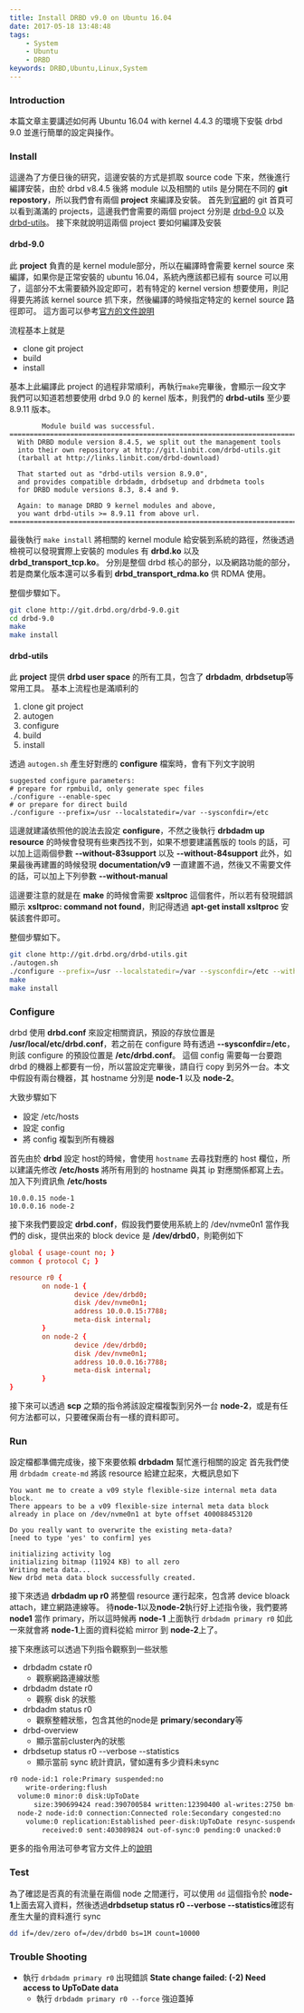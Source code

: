 ```yaml
---
title: Install DRBD v9.0 on Ubuntu 16.04
date: 2017-05-18 13:48:48
tags:
	- System
	- Ubuntu
	- DRBD
keywords: DRBD,Ubuntu,Linux,System
---
```


### Introduction
本篇文章主要講述如何再 Ubuntu 16.04 with kernel 4.4.3 的環境下安裝 drbd 9.0 並進行簡單的設定與操作。


### Install
這邊為了方便日後的研究，這邊安裝的方式是抓取 source code 下來，然後進行編譯安裝，由於 drbd v8.4.5 後將  module 以及相關的 utils 是分開在不同的 **git repostory**，所以我們會有兩個 **project** 來編譯及安裝。
首先到[官網](http://git.drbd.org/)的 git 首頁可以看到滿滿的 projects，這邊我們會需要的兩個 project 分別是 [drbd-9.0](http://git.drbd.org/drbd-9.0.git) 以及 [drbd-utils](http://git.drbd.org/drbd-utils.git)。
接下來就說明這兩個 project 要如何編譯及安裝
<!--more-->
#### drbd-9.0
此 **project** 負責的是 kernel module部分，所以在編譯時會需要 kernel source 來編譯，如果你是正常安裝的 ubuntu 16.04，系統內應該都已經有 source 可以用了，這部分不太需要額外設定即可，若有特定的 kernel version 想要使用，則記得要先將該 kernel source 抓下來，然後編譯的時候指定特定的 kernel source 路徑即可。
這方面可以參考[官方的文件說明](https://drbd15-staging.linbit.com/en/doc/users-guide-83/s-build-from-source#s-build-prepare-kernel-tree)

流程基本上就是
- clone git project
- build
- install

基本上此編譯此 project 的過程非常順利，再執行`make`完畢後，會顯示一段文字
我們可以知道若想要使用 drbd 9.0 的 kernel 版本，則我們的 **drbd-utils** 至少要 8.9.11 版本。

            Module build was successful.
    =======================================================================
      With DRBD module version 8.4.5, we split out the management tools
      into their own repository at http://git.linbit.com/drbd-utils.git
      (tarball at http://links.linbit.com/drbd-download)

      That started out as "drbd-utils version 8.9.0",
      and provides compatible drbdadm, drbdsetup and drbdmeta tools
      for DRBD module versions 8.3, 8.4 and 9.

      Again: to manage DRBD 9 kernel modules and above,
      you want drbd-utils >= 8.9.11 from above url.
    =======================================================================

最後執行 `make install` 將相關的 kernel module 給安裝到系統的路徑，然後透過檢視可以發現實際上安裝的 modules  有 **drbd.ko** 以及 **drbd_transport_tcp.ko**。
分別是整個 drbd 核心的部分，以及網路功能的部分，若是商業化版本還可以多看到 **drbd_transport_rdma.ko** 供 RDMA 使用。

整個步驟如下。
``` bash
git clone http://git.drbd.org/drbd-9.0.git
cd drbd-9.0
make
make install
```
#### drbd-utils
此 **project** 提供 **drbd user space** 的所有工具，包含了 **drbdadm**, **drbdsetup**等常用工具。
基本上流程也是滿順利的
1. clone git project
2. autogen
3. configure
4. build
5. install

透過 `autogen.sh` 產生好對應的 **configure** 檔案時，會有下列文字說明

    suggested configure parameters:
    # prepare for rpmbuild, only generate spec files
    ./configure --enable-spec
    # or prepare for direct build
    ./configure --prefix=/usr --localstatedir=/var --sysconfdir=/etc

這邊就建議依照他的說法去設定 **configure**，不然之後執行 **drbdadm up resource** 的時候會發現有些東西找不到，如果不想要建議舊版的 tools 的話，可以加上這兩個參數
**--without-83support** 以及 **--without-84support**
此外，如果最後再建置的時候發現 **documentation/v9** 一直建置不過，然後又不需要文件的話，可以加上下列參數 **--without-manual**

這邊要注意的就是在 **make** 的時候會需要 **xsltproc** 這個套件，所以若有發現錯誤顯示 **xsltproc: command not found**，則記得透過 **apt-get install xsltproc** 安裝該套件即可。

整個步驟如下。
``` bash
git clone http://git.drbd.org/drbd-utils.git
./autogen.sh
./configure --prefix=/usr --localstatedir=/var --sysconfdir=/etc --without-83support --without-84support --without-manual
make
make install
```

### Configure
drbd 使用 **drbd.conf** 來設定相關資訊，預設的存放位置是 **/usr/local/etc/drbd.conf**，若之前在 configure 時有透過 **--sysconfdir=/etc**，則該 configure 的預設位置是 **/etc/drbd.conf**。
這個 config 需要每一台要跑 drbd 的機器上都要有一份，所以當設定完畢後，請自行 copy 到另外一台。本文中假設有兩台機器，其 hostname 分別是 **node-1** 以及 **node-2**。

大致步驟如下
- 設定 /etc/hosts
- 設定 config
- 將 config 複製到所有機器

首先由於 **drbd** 設定 host的時候，會使用 `hostname` 去尋找對應的 host 欄位，所以建議先修改 **/etc/hosts** 將所有用到的 hostname 與其 ip 對應關係都寫上去。
加入下列資訊魚 **/etc/hosts**
``` 
10.0.0.15 node-1
10.0.0.16 node-2
```

接下來我們要設定 **drbd.conf**，假設我們要使用系統上的 /dev/nvme0n1 當作我們的 disk，提供出來的 block device 是 **/dev/drbd0**，則範例如下

``` conf
global { usage-count no; }
common { protocol C; }

resource r0 {
        on node-1 {
                device /dev/drbd0;
                disk /dev/nvme0n1;
                address 10.0.0.15:7788;
                meta-disk internal;
        }
        on node-2 {
                device /dev/drbd0;
                disk /dev/nvme0n1;
                address 10.0.0.16:7788;
                meta-disk internal;
        }
}
```

接下來可以透過 **scp** 之類的指令將該設定檔複製到另外一台 **node-2**，或是有任何方法都可以，只要確保兩台有一樣的資料即可。

### Run
設定檔都準備完成後，接下來要依賴 **drbdadm** 幫忙進行相關的設定
首先我們使用 `drbdadm create-md` 將該 resource 給建立起來，大概訊息如下

    You want me to create a v09 style flexible-size internal meta data block.
    There appears to be a v09 flexible-size internal meta data block
    already in place on /dev/nvme0n1 at byte offset 400088453120

    Do you really want to overwrite the existing meta-data?
    [need to type 'yes' to confirm] yes

    initializing activity log
    initializing bitmap (11924 KB) to all zero
    Writing meta data...
    New drbd meta data block successfully created.

接下來透過 **drbdadm up r0** 將整個 resource 運行起來，包含將 device bloack attach，建立網路連線等。
待**node-1**以及**node-2**執行好上述指令後，我們要將 **node1** 當作 primary，所以這時候再 **node-1** 上面執行 `drbdadm primary r0` 如此一來就會將 **node-1**上面的資料從給 mirror 到 **node-2**上了。

接下來應該可以透過下列指令觀察到一些狀態
- drbdadm cstate r0
    - 觀察網路連線狀態
- drbdadm dstate r0
    - 觀察 disk 的狀態
- drbdadm status r0
    - 觀察整體狀態，包含其他的node是 **primary**/**secondary**等
- drbd-overview
    - 顯示當前cluster內的狀態
- drbdsetup status r0 --verbose --statistics
    - 顯示當前 sync 統計資訊，譬如還有多少資料未sync
``` bash
r0 node-id:1 role:Primary suspended:no
    write-ordering:flush
  volume:0 minor:0 disk:UpToDate
      size:390699424 read:390700584 written:12390400 al-writes:2750 bm-writes:0 upper-pending:0 lower-pending:0 al-suspended:no blocked:no
  node-2 node-id:0 connection:Connected role:Secondary congested:no
    volume:0 replication:Established peer-disk:UpToDate resync-suspended:no
        received:0 sent:403089824 out-of-sync:0 pending:0 unacked:0
```

更多的指令用法可參考官方文件上的[說明](https://drbd15-staging.linbit.com/en/doc/users-guide-90/s-check-status)

### Test
為了確認是否真的有流量在兩個 node 之間運行，可以使用 `dd` 這個指令於 **node-1**上面去寫入資料，然後透過**drbdsetup status r0 --verbose --statistics**確認有產生大量的資料進行 sync

``` bash
dd if=/dev/zero of=/dev/drbd0 bs=1M count=10000
```

### Trouble Shooting
- 執行 `drbdadm primary r0` 出現錯誤 **State change failed: (-2) Need access to UpToDate data**
    - 執行 `drbdadm primary r0 --force` 強迫蓋掉
